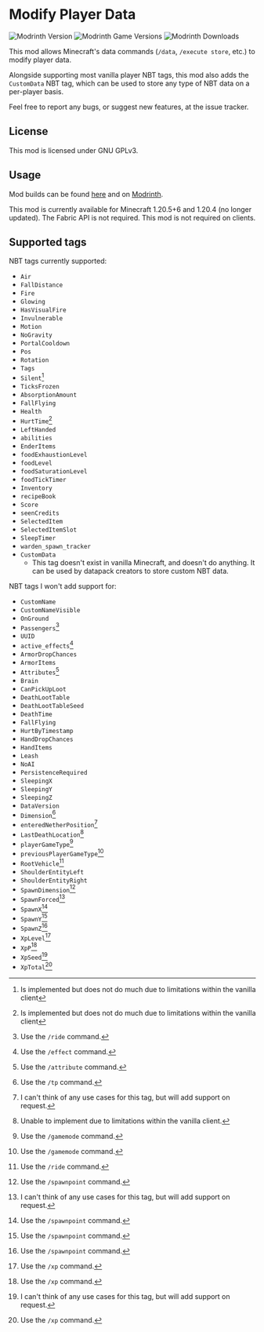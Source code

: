 # Modify Player Data

![Modrinth Version](https://img.shields.io/modrinth/v/e706DYY5?logo=modrinth&color=008800)
![Modrinth Game Versions](https://img.shields.io/modrinth/game-versions/e706DYY5?logo=modrinth&color=008800)
![Modrinth Downloads](https://img.shields.io/modrinth/dt/e706DYY5?logo=modrinth&color=008800)

This mod allows Minecraft's data commands (`/data`, `/execute store`, etc.) to modify player data.

Alongside supporting most vanilla player NBT tags, this mod also adds the `CustomData` NBT tag,
which can be used to store any type of NBT data on a per-player basis.

Feel free to report any bugs, or suggest new features, at the issue tracker.

## License

This mod is licensed under GNU GPLv3.

## Usage

Mod builds can be found [here](https://github.com/eclipseisoffline/modifyplayerdata/packages/2069488) and on [Modrinth](https://modrinth.com/mod/modify-player-data).

This mod is currently available for Minecraft 1.20.5+6 and 1.20.4 (no longer updated).
The Fabric API is not required. This mod is not required on clients.

## Supported tags

NBT tags currently supported:

- `Air`
- `FallDistance`
- `Fire`
- `Glowing`
- `HasVisualFire`
- `Invulnerable`
- `Motion`
- `NoGravity`
- `PortalCooldown`
- `Pos`
- `Rotation`
- `Tags`
- `Silent`[^9]
- `TicksFrozen`
- `AbsorptionAmount`
- `FallFlying`
- `Health`
- `HurtTime`[^9]
- `LeftHanded`
- `abilities`
- `EnderItems`
- `foodExhaustionLevel`
- `foodLevel`
- `foodSaturationLevel`
- `foodTickTimer`
- `Inventory`
- `recipeBook`
- `Score`
- `seenCredits`
- `SelectedItem`
- `SelectedItemSlot`
- `SleepTimer`
- `warden_spawn_tracker`
- `CustomData`
  - This tag doesn't exist in vanilla Minecraft, and doesn't do anything. It can be used by datapack creators to store custom NBT data.

NBT tags I won't add support for:

- `CustomName`
- `CustomNameVisible`
- `OnGround`
- `Passengers`[^1]
- `UUID`
- `active_effects`[^3]
- `ArmorDropChances`
- `ArmorItems`
- `Attributes`[^4]
- `Brain`
- `CanPickUpLoot`
- `DeathLootTable`
- `DeathLootTableSeed`
- `DeathTime`
- `FallFlying`
- `HurtByTimestamp`
- `HandDropChances`
- `HandItems`
- `Leash`
- `NoAI`
- `PersistenceRequired`
- `SleepingX`
- `SleepingY`
- `SleepingZ`
- `DataVersion`
- `Dimension`[^2]
- `enteredNetherPosition`[^10]
- `LastDeathLocation`[^8]
- `playerGameType`[^7]
- `previousPlayerGameType`[^7]
- `RootVehicle`[^1]
- `ShoulderEntityLeft`
- `ShoulderEntityRight`
- `SpawnDimension`[^5]
- `SpawnForced`[^10]
- `SpawnX`[^5]
- `SpawnY`[^5]
- `SpawnZ`[^5]
- `XpLevel`[^6]
- `XpP`[^6]
- `XpSeed`[^10]
- `XpTotal`[^6]

[^1]: Use the `/ride` command.
[^2]: Use the `/tp` command.
[^3]: Use the `/effect` command.
[^4]: Use the `/attribute` command.
[^5]: Use the `/spawnpoint` command.
[^6]: Use the `/xp` command.
[^7]: Use the `/gamemode` command.
[^8]: Unable to implement due to limitations within the vanilla client.
[^9]: Is implemented but does not do much due to limitations within the vanilla client
[^10]: I can't think of any use cases for this tag, but will add support on request.
